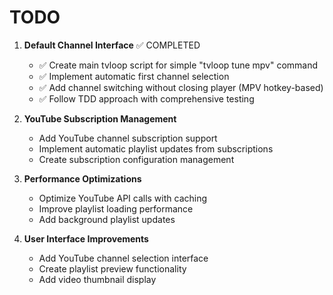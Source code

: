# TODO

1. **Default Channel Interface** ✅ COMPLETED
   - ✅ Create main tvloop script for simple "tvloop tune mpv" command
   - ✅ Implement automatic first channel selection
   - ✅ Add channel switching without closing player (MPV hotkey-based)
   - ✅ Follow TDD approach with comprehensive testing

2. **YouTube Subscription Management**
   - Add YouTube channel subscription support
   - Implement automatic playlist updates from subscriptions
   - Create subscription configuration management

3. **Performance Optimizations**
   - Optimize YouTube API calls with caching
   - Improve playlist loading performance
   - Add background playlist updates

4. **User Interface Improvements**
   - Add YouTube channel selection interface
   - Create playlist preview functionality
   - Add video thumbnail display
